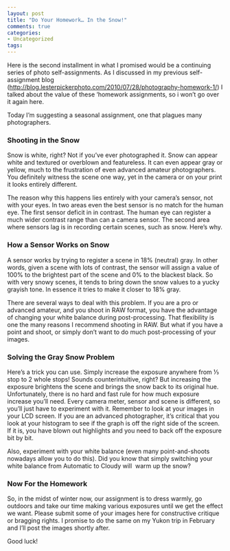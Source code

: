 ```yaml
---
layout: post
title: "Do Your Homework… In the Snow!"
comments: true
categories:
- Uncategorized
tags:
---
```

Here is the second installment in what I promised would be a continuing series of photo self-assignments. As I discussed in my previous self-assignment blog (<a href="http://blog.lesterpickerphoto.com/2010/07/28/photography-homework-1/">http://blog.lesterpickerphoto.com/2010/07/28/photography-homework-1/</a>) I talked about the value of these ‘homework assignments, so i won’t go over it again here.

Today I’m suggesting a seasonal assignment, one that plagues many photographers.
<h3>Shooting in the Snow</h3>
Snow is white, right? Not if you’ve ever photographed it. Snow can appear white and textured or overblown and featureless. It can even appear gray or yellow, much to the frustration of even advanced amateur photographers. You definitely witness the scene one way, yet in the camera or on your print it looks entirely different.

The reason why this happens lies entirely with your camera’s sensor, not with your eyes. In two areas even the best sensor is no match for the human eye. The first sensor deficit in in contrast. The human eye can register a much wider contrast range than can a camera sensor. The second area where sensors lag is in recording certain scenes, such as snow. Here’s why.
<h3>How a Sensor Works on Snow</h3>
A sensor works by trying to register a scene in 18% (neutral) gray. In other words, given a scene with lots of contrast, the sensor will assign a value of 100% to the brightest part of the scene and 0% to the blackest black. So with very snowy scenes, it tends to bring down the snow values to a yucky grayish tone. In essence it tries to make it closer to 18% gray.

There are several ways to deal with this problem. If you are a pro or advanced amateur, and you shoot in RAW format, you have the advantage of changing your white balance during post-processing. That flexibility is one the many reasons I recommend shooting in RAW. But what if you have a point and shoot, or simply don’t want to do much post-processing of your images.
<h3>Solving the Gray Snow Problem</h3>
Here’s a trick you can use. Simply increase the exposure anywhere from ⅓ stop to 2 whole stops! Sounds counterintuitive, right? But increasing the exposure brightens the scene and brings the snow back to its original hue. Unfortunately, there is no hard and fast rule for how much exposure increase you’ll need. Every camera meter, sensor and scene is different, so you’ll just have to experiment with it. Remember to look at your images in your LCD screen. If you are an advanced photographer, it’s critical that you look at your histogram to see if the graph is off the right side of the screen. If it is, you have blown out highlights and you need to back off the exposure bit by bit.

Also, experiment with your white balance (even many point-and-shoots nowadays allow you to do this). Did you know that simply switching your white balance from Automatic to Cloudy will  warm up the snow?
<h3>Now For the Homework</h3>
So, in the midst of winter now, our assignment is to dress warmly, go outdoors and take our time making various exposures until we get the effect we want. Please submit some of your images here for constructive critique or bragging rights. I promise to do the same on my Yukon trip in February and I’ll post the images shortly after.

Good luck!